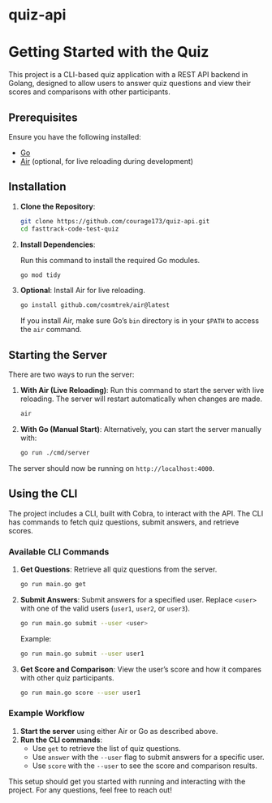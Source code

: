 # quiz-api

# Getting Started with the Quiz

This project is a CLI-based quiz application with a REST API backend in Golang, designed to allow users to answer quiz questions and view their scores and comparisons with other participants.

## Prerequisites

Ensure you have the following installed:

- [Go](https://golang.org/doc/install)
- [Air](https://github.com/cosmtrek/air) (optional, for live reloading during development)

## Installation

1. **Clone the Repository**:

   ```bash
   git clone https://github.com/courage173/quiz-api.git
   cd fasttrack-code-test-quiz
   ```

2. **Install Dependencies**:

   Run this command to install the required Go modules.

   ```bash
   go mod tidy
   ```

3. **Optional**: Install Air for live reloading.

   ```bash
   go install github.com/cosmtrek/air@latest
   ```

   If you install Air, make sure Go’s `bin` directory is in your `$PATH` to access the `air` command.

## Starting the Server

There are two ways to run the server:

1. **With Air (Live Reloading)**:
   Run this command to start the server with live reloading. The server will restart automatically when changes are made.

   ```bash
   air
   ```

2. **With Go (Manual Start)**:
   Alternatively, you can start the server manually with:

   ```bash
   go run ./cmd/server
   ```

The server should now be running on `http://localhost:4000`.

## Using the CLI

The project includes a CLI, built with Cobra, to interact with the API. The CLI has commands to fetch quiz questions, submit answers, and retrieve scores.

### Available CLI Commands

1. **Get Questions**:
   Retrieve all quiz questions from the server.

   ```bash
   go run main.go get
   ```

2. **Submit Answers**:
   Submit answers for a specified user. Replace `<user>` with one of the valid users (`user1`, `user2`, or `user3`).

   ```bash
   go run main.go submit --user <user>
   ```

   Example:

   ```bash
   go run main.go submit --user user1
   ```

3. **Get Score and Comparison**:
   View the user’s score and how it compares with other quiz participants.

   ```bash
   go run main.go score --user user1
   ```

### Example Workflow

1. **Start the server** using either Air or Go as described above.
2. **Run the CLI commands**:
   - Use `get` to retrieve the list of quiz questions.
   - Use `answer` with the `--user` flag to submit answers for a specific user.
   - Use `score` with the `--user` to see the score and comparison results.

This setup should get you started with running and interacting with the project. For any questions, feel free to reach out!
